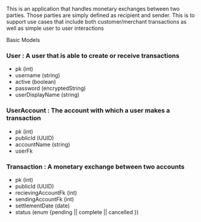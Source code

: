 This is an application that handles monetary exchanges between two parties. 
Those parties are simply defined as recipient and sender.
This is to support use cases that include both customer/merchant transactions as well as simple user to user interactions 

Basic Models
### User : A user that is able to create or receive transactions
- pk (int)
- username (string)
- active (boolean)
- password (encryptedString)
- userDisplayName (string)

### UserAccount : The account with which a user makes a transaction 
- pk (int)
- publicId (UUID)
- accountName (string)
- userFk

### Transaction : A monetary exchange between two accounts
- pk (int)
- publicId (UUID)
- recievingAccountFk (int)
- sendingAccountFk (int)
- settlementDate (date)
- status (enum {pending || complete || cancelled })